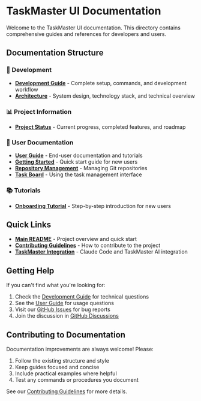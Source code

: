 # TaskMaster UI Documentation

Welcome to the TaskMaster UI documentation. This directory contains comprehensive guides and references for developers and users.

## Documentation Structure

### 🚀 Development
- **[Development Guide](./development.md)** - Complete setup, commands, and development workflow
- **[Architecture](./architecture.md)** - System design, technology stack, and technical overview

### 📊 Project Information  
- **[Project Status](./project-status.md)** - Current progress, completed features, and roadmap

### 👥 User Documentation
- **[User Guide](./user-guide/README.md)** - End-user documentation and tutorials
- **[Getting Started](./user-guide/getting-started.md)** - Quick start guide for new users
- **[Repository Management](./user-guide/repository-management.md)** - Managing Git repositories
- **[Task Board](./user-guide/task-board.md)** - Using the task management interface

### 📚 Tutorials
- **[Onboarding Tutorial](./tutorials/onboarding-tutorial.md)** - Step-by-step introduction for new users

## Quick Links

- **[Main README](../README.md)** - Project overview and quick start
- **[Contributing Guidelines](../CONTRIBUTING.md)** - How to contribute to the project
- **[TaskMaster Integration](../CLAUDE.md)** - Claude Code and TaskMaster AI integration

## Getting Help

If you can't find what you're looking for:

1. Check the [Development Guide](./development.md) for technical questions
2. See the [User Guide](./user-guide/README.md) for usage questions  
3. Visit our [GitHub Issues](https://github.com/gcheliz/taskmaster-ui/issues) for bug reports
4. Join the discussion in [GitHub Discussions](https://github.com/gcheliz/taskmaster-ui/discussions)

## Contributing to Documentation

Documentation improvements are always welcome! Please:

1. Follow the existing structure and style
2. Keep guides focused and concise
3. Include practical examples where helpful
4. Test any commands or procedures you document

See our [Contributing Guidelines](../CONTRIBUTING.md) for more details.